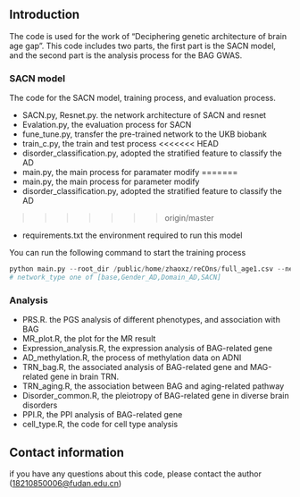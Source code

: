 ## Introduction
The code is used for the work of “Deciphering genetic architecture of brain age gap”.
This code includes two parts, the first part is the SACN model, and the second part is the analysis process for the BAG GWAS.

### SACN model 
The code for the SACN model, training process, and evaluation process.
- SACN.py, Resnet.py. the network architecture of SACN and resnet
- Evalation.py, the evaluation process for SACN
- fune_tune.py, transfer the pre-trained  network to the UKB biobank
- train_c.py, the train and test process
<<<<<<< HEAD
- disorder_classification.py, adopted the stratified feature to classify the  AD
- main.py, the main process for paramater modify
=======
- main.py, the main process for parameter modify
- disorder_classification.py, adopted the stratified feature to classify the  AD
>>>>>>> origin/master
- requirements.txt the environment required to run this model


You can run  the following command to start the training process
```python
python main.py --root_dir /public/home/zhaoxz/reCOns/full_age1.csv --network_type SACN --model_name SACN --base SACN --epochs 200 --batch_size 12  --lr 1e-04
# network_type one of [base,Gender_AD,Domain_AD,SACN]
```
### Analysis
- PRS.R. the PGS analysis of different phenotypes, and association with BAG
- MR_plot.R, the plot for the MR result
- Expression_analysis.R, the expression analysis of BAG-related gene
- AD_methylation.R, the process of methylation data on ADNI
- TRN_bag.R, the associated analysis of BAG-related gene and MAG-related gene in brain TRN.
- TRN_aging.R, the association between BAG and aging-related pathway
- Disorder_common.R,  the pleiotropy of BAG-related gene in diverse brain disorders
- PPI.R, the PPI analysis of BAG-related gene
- cell_type.R, the code for cell type analysis

## Contact information
if you have any questions about this code, please contact the author (18210850006@fudan.edu.cn)

